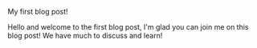 My first blog post!

Hello and welcome to the first blog post, I'm glad you can join me on this blog post!
We have much to discuss and learn!
